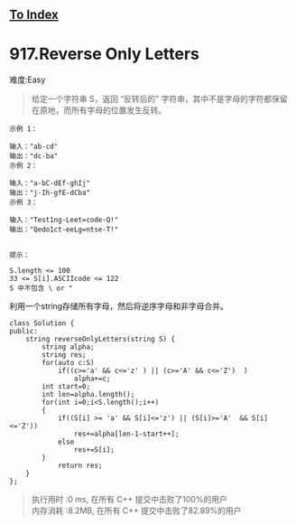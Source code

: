 [To Index](/index.md)
---
# 917.Reverse Only Letters
难度:Easy
> 给定一个字符串 S，返回 “反转后的” 字符串，其中不是字母的字符都保留在原地，而所有字母的位置发生反转。

 

```
示例 1：

输入："ab-cd"
输出："dc-ba"
示例 2：

输入："a-bC-dEf-ghIj"
输出："j-Ih-gfE-dCba"
示例 3：

输入："Test1ng-Leet=code-Q!"
输出："Qedo1ct-eeLg=ntse-T!"
 

提示：

S.length <= 100
33 <= S[i].ASCIIcode <= 122 
S 中不包含 \ or "
```

利用一个string存储所有字母，然后将逆序字母和非字母合并。   

```
class Solution {
public:
    string reverseOnlyLetters(string S) {
        string alpha;
        string res;
        for(auto c:S)
            if((c>='a' && c<='z' ) || (c>='A' && c<='Z')  ) 
                alpha+=c;
        int start=0;
        int len=alpha.length();
        for(int i=0;i<S.length();i++)
        {
            if((S[i] >= 'a' && S[i]<='z') || (S[i]>='A'  && S[i] <='Z')) 
                res+=alpha[len-1-start++];
            else 
                res+=S[i];
        }
            return res;
    }
};
```

> 执行用时 :0 ms, 在所有 C++ 提交中击败了100%的用户   
内存消耗 :8.2MB, 在所有 C++ 提交中击败了82.89%的用户
